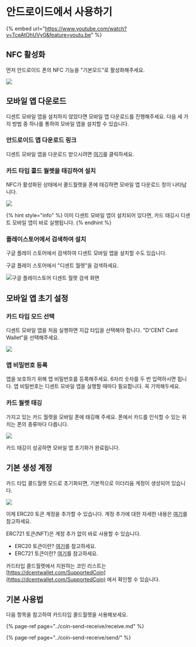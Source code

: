 # 안드로이드에서 사용하기

{% embed url="https://www.youtube.com/watch?v=TceAtOhUVy0&feature=youtu.be" %}

## NFC 활성화

먼저 안드로이드 폰의 NFC 기능을 "기본모드"로 활성화해주세요.

![](../.gitbook/assets/image%20%28185%29.png)

## 모바일 앱 다운로드

디센트 모바일 앱을 설치하지 않았다면 모바일 앱 다운로드를 진행해주세요. 다음 세 가지 방법 중 하나를 통하여 모바일 앱을 설치할 수 있습니다.

### 안드로이드 앱 다운로드 링크

디센트 모바일 앱을 다운로드 받으시려면 [여기](https://play.google.com/store/apps/details?id=com.kr.iotrust.dcent.wallet)를 클릭하세요.

### 카드 타입 콜드 월렛을 태깅하여 설치

NFC가 활성화된 상태에서 콜드월렛을 폰에 태깅하면 모바일 앱 다운로드 창이 나타납니다.

![](../.gitbook/assets/image%20%285%29.png)

{% hint style="info" %}
이미 디센트 모바일 앱이 설치되어 있다면, 카드 태깅시 디센트 모바일 앱이 바로 실행됩니다.
{% endhint %}

### 플레이스토어에서 검색하여 설치

구글 플레이 스토어에서 검색하여 디센트 모바일 앱을 설치할 수도 있습니다.

구글 플레이 스토어에서 "디센트 월렛"을 검색하세요.

![&#xAD6C;&#xAE00; &#xD50C;&#xB808;&#xC774;&#xC2A4;&#xD1A0;&#xC5B4; &#xB514;&#xC13C;&#xD2B8; &#xC6D4;&#xB81B; &#xAC80;&#xC0C9; &#xD654;&#xBA74;](../.gitbook/assets/image%20%2884%29.png)

## 모바일 앱 초기 설정

### 카드 타입 모드 선택

디센트 모바일 앱을 처음 실행하면 지갑 타입을 선택해야 합니다. "D'CENT Card Wallet"을 선택해주세요.

![](../.gitbook/assets/image%20%2889%29.png)

### 앱 비밀번호 등록

앱을 보호하기 위해 앱 비밀번호를 등록해주세요. 6자리 숫자를 두 번 입력하시면 됩니다. 앱 비밀번호는 디센트 모바일 앱을 실행할 때마다 필요합니다. 꼭 기억해두세요.

### 카드 월렛 태깅

가지고 있는 카드 월렛을 모바일 폰에 태깅해 주세요. 폰에서 카드를 인식할 수 있는 위치는 폰의 종류마다 다릅니다.

![](../.gitbook/assets/image%20%2895%29.png)

카드 태깅이 성공하면 모바일 앱 초기화가 완료됩니다.

## 기본 생성 계정

카드 타입 콜드월렛 모드로 초기화되면, 기본적으로 이더리움 계정이 생성되어 있습니다. 

![](../.gitbook/assets/image%20%28118%29.png)

이제 ERC20 토큰 계정을 추가할 수 있습니다. 계정 추가에 대한 자세한 내용은 [여기](../mobile-app/create-account.md)를 참고하세요.

ERC721 토큰\(NFT\)은 계정 추가 없이 바로 사용할 수 있습니다.

* ERC20 토큰이란? [여기](../cryptocurrency-basic/erc20.md)를 참고하세요.
* ERC721 토큰이란? [여기](../cryptocurrency-basic/erc721-nft.md)를 참고하세요.

카드타입 콜드월렛에서 지원하는 코인 리스트는 [https://dcentwallet.com/SupportedCoin](https://dcentwallet.com/SupportedCoin) 에서 확인할 수 있습니다.

## 기본 사용법

다음 항목을 참고하여 카드타입 콜드월렛을 사용해보세요.

{% page-ref page="../coin-send-receive/receive.md" %}

{% page-ref page="../coin-send-receive/send/" %}



